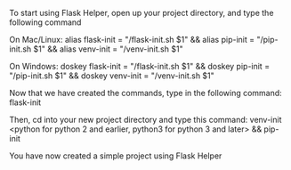 To start using Flask Helper, open up your project directory, and type the following command

On Mac/Linux:
  alias flask-init = "<path-to-flask-helper>/flask-init.sh $1" && 
  alias pip-init = "<path-to-flask-helper>/pip-init.sh $1" && 
  alias venv-init = "<path-to-flask-helper>/venv-init.sh $1"

On Windows:
  doskey flask-init = "<path-to-flask-helper>/flask-init.sh $1" && 
  doskey pip-init = "<path-to-flask-helper>/pip-init.sh $1" && 
  doskey venv-init = "<path-to-flask-helper>/venv-init.sh $1"
  
Now that we have created the commands, type in the following command:
  flask-init <project name>
  
Then, cd into your new project directory and type this command:
  venv-init <python for python 2 and earlier, python3 for python 3 and later> && pip-init <pip or pip3>
  
You have now created a simple project using Flask Helper

